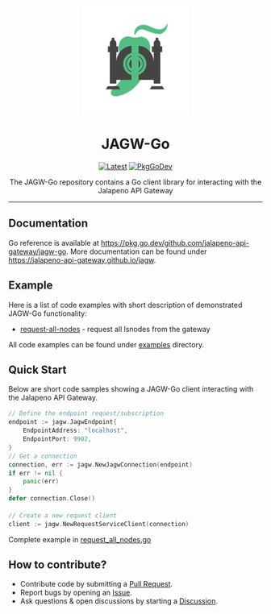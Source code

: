 <p align="center">
	<img src="./docs/jagw-logo.png">
</p>
<h1 align="center">JAGW-Go</h1>
<p align="center">
	<a href="https://github.com/jalapeno-api-gateway/jagw-go/releases/latest"><img src="https://img.shields.io/github/v/tag/jalapeno-api-gateway/jagw-go.svg?label=release&logo=github&style=flat-square" alt="Latest"></a>
	<a href="https://pkg.go.dev/github.com/jalapeno-api-gateway/jagw-go"><img src="https://pkg.go.dev/badge/github.com/jalapeno-api-gateway/jagw-go" alt="PkgGoDev"></a>
</p>

<p align="center">
The JAGW-Go repository contains a Go client library for interacting with the Jalapeno API Gateway
</p>

---

## Documentation
Go reference is available at https://pkg.go.dev/github.com/jalapeno-api-gateway/jagw-go. More documentation can be found under https://jalapeno-api-gateway.github.io/jagw.

## Example
Here is a list of code examples with short description of demonstrated JAGW-Go functionality:

- [request-all-nodes](examples/request_all_nodes.go) - request all lsnodes from the gateway

All code examples can be found under [examples](examples) directory.

## Quick Start
Below are short code samples showing a JAGW-Go client interacting with the Jalapeno API Gateway.

```go
// Define the endpoint request/subscription
endpoint := jagw.JagwEndpoint{
    EndpointAddress: "localhost",
    EndpointPort: 9902,
}
// Get a connection
connection, err := jagw.NewJagwConnection(endpoint)
if err != nil {
    panic(err)
}
defer connection.Close()

// Create a new request client
client := jagw.NewRequestServiceClient(connection)
```
Complete example in [request_all_nodes.go](examples/request_all_nodes.go)

## How to contribute?

- Contribute code by submitting a [Pull Request](https://github.com/jalapeno-api-gateway/jagw-go/pulls).
- Report bugs by opening an [Issue](https://github.com/jalapeno-api-gateway/jagw-go/issues).
- Ask questions & open discussions by starting a [Discussion](https://github.com/jalapeno-api-gateway/jagw-go/discussions).